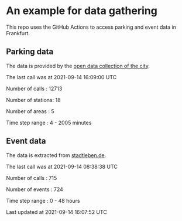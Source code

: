 # An example for data gathering

This repo uses the GitHub Actions to access parking and event data in Frankfurt.

## Parking data
The data is provided by the [open data collection of the city](https://www.offenedaten.frankfurt.de/).

The last call was at 2021-09-14 16:09:00 UTC

Number of calls   : 12713

Number of stations:    18

Number of areas   :     5

Time step range   :     4 -  2005 minutes


## Event data
The data is extracted from [stadtleben.de](https://stadtleben.de/frankfurt/).

The last call was at 2021-09-14 08:38:38 UTC

Number of calls   : 715

Number of events  : 724

Time step range   :   0 -  48 hours


Last updated at 2021-09-14 16:07:52 UTC
